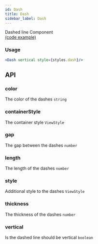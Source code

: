 ```yaml
---
id: Dash
title: Dash
sidebar_label: Dash
---
```


Dashed line Component  
[(code example)](https://github.com/wix/react-native-ui-lib/blob/master/demo/src/screens/componentScreens/TimelineScreen.tsx)
<div style={{display: 'flex', flexDirection: 'row', overflowX: 'auto', maxHeight: '500px', alignItems: 'center'}}></div>

### Usage
``` jsx live
<Dash vertical style={styles.dash}/>
```
## API
### color
The color of the dashes
`string ` 

### containerStyle
The container style
`ViewStyle ` 

### gap
The gap between the dashes
`number ` 

### length
The length of the dashes
`number ` 

### style
Additional style to the dashes
`ViewStyle ` 

### thickness
The thickness of the dashes
`number ` 

### vertical
Is the dashed line should be vertical
`boolean ` 


